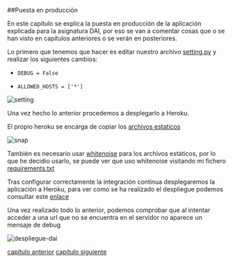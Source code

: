 ##Puesta en producción

En este capítulo se explica la puesta en producción de la aplicación explicada para la asignatura DAI, por eso se van a comentar cosas que o se han visto en capítulos anteriores o se verán en posteriores.

Lo primero que tenemos que hacer es editar nuestro archivo [setting.py](../proyectoDAI/settings.py) y realizar los siguientes cambios:

* `DEBUG = False`

* `ALLOWED_HOSTS = ['*']`

![setting](http://i1045.photobucket.com/albums/b460/Alejandro_Casado/setting_zpslcajqoro.png)

Una vez hecho lo anterior procedemos a desplegarlo a Heroku.

El propio heroku se encarga de copiar los [archivos estaticos](https://devcenter.heroku.com/articles/django-assets#automatic-collectstatic)

![snap](http://i1045.photobucket.com/albums/b460/Alejandro_Casado/heroku_zpsiz9mqjp4.png) 

También es necesario usar [whitenoise](https://devcenter.heroku.com/articles/django-assets#whitenoise) para los archivos estáticos, por lo que he decidio usarlo, se puede ver que uso whitenoise visitando mi fichero [requirements.txt](../requirements.txt)

Tras configurar correctamente la integración continua desplegaremos la aplicación a Heroku, para ver como se ha realizado el despliegue podemos consultar este [enlace](capitulo7-despliegue-PaaS.md#despliegue-heroku)

Una vez realizado todo lo anterior, podemos comprobar que al intentar acceder a una url que no se encuentra en el servidor no aparece un mensaje de debug

![despliegue-dai](http://i1045.photobucket.com/albums/b460/Alejandro_Casado/Practica%204/desplieuge-dai_zps4fprszx5.png)


[capítulo anterior](capitulo3-test.md) [capítulo siguiente](capitulo5-intregracion-continua.md)







